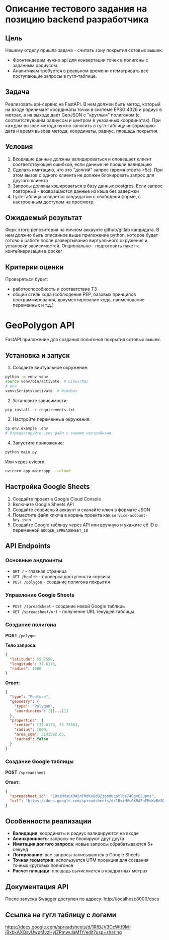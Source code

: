 # Описание тестового задания на позицию backend разработчика

## Цель
Нашему отделу пришла задача - считать зону покрытия сотовых вышек. 
- Фронтендерам нужно api для конвертации точек в полигоны с заданным радиусом.
- Аналитикам требуется в реальном времени отсматривать все поступающие запросы в гугл-таблице.

## Задача
Реализовать api-сервис на FastAPI. В нем должен быть метод, который на входе принимает координаты точки в системе EPSG:4326 и радиус в метрах, а на выходе дает GeoJSON с "круглым" полигоном (с соответствующим радиусом и центром в указанных координатах). При каждом вызове метода нужно заносить в гугл-таблицу информацию: дата и время вызова метода, координаты, радиус, площадь покрытия.

## Условия
1. Входящие данные должны валидироваться и оповещает клиент соответствующей ошибкой, если данные не прошли валидацию
2. Сделать имитацию, что это "долгий" запрос (время ответа >5с). При этом вызов с одного клиента не должен блокировать запрос для другого клиента
3. Запросы должны кэшироваться в базу данных postgres. Если запрос повторный - возвращаются данные из кэша без задержки
4. Гугл-таблица создается кандидатом с свободной форме, с настроенным доступом на просмотр.

## Ожидаемый результат
Форк этого репозитория на личном аккаунте github/gitlab кандидата. В нем должно быть описанное выше приложение python, которое будет готово к работе после развертывания виртуального окружения и установки зависимостей. Опционально - подготовить пакет к контейнеризации в docker

## Критерии оценки
Проверяться будет:
- работоспособность и соответствие ТЗ
- общий стиль кода (соблюдение PEP, базовых принципов программирования, документирование кода, наименование переменных и т.д.)


# GeoPolygon API

FastAPI приложение для создания полигонов покрытия сотовых вышек.

## Установка и запуск

1. Создайте виртуальное окружение:
```bash
python -m venv venv
source venv/bin/activate  # Linux/Mac
# или
venv\Scripts\activate  # Windows
```

2. Установите зависимости:
```bash
pip install -r requirements.txt
```

3. Настройте переменные окружения:
```bash
cp env.example .env
# Отредактируйте .env файл с вашими настройками
```

4. Запустите приложение:
```bash
python main.py
```

Или через uvicorn:
```bash
uvicorn app.main:app --reload
```

## Настройка Google Sheets

1. Создайте проект в Google Cloud Console
2. Включите Google Sheets API
3. Создайте сервисный аккаунт и скачайте ключ в формате JSON
4. Поместите файл ключа в корень проекта как `service-account-key.json`
5. Создайте Google таблицу через API или вручную и укажите её ID в переменной `GOOGLE_SPREADSHEET_ID`

## API Endpoints

### Основные эндпоинты
- `GET /` - главная страница
- `GET /health` - проверка доступности сервиса
- `POST /polygon` - создание полигона покрытия

### Управление Google Sheets
- `POST /spreadsheet` - создание новой Google таблицы
- `GET /spreadsheet/url` - получение URL текущей таблицы

### Создание полигона

**POST** `/polygon`

**Тело запроса:**
```json
{
  "latitude": 55.7558,
  "longitude": 37.6176,
  "radius": 1000
}
```

**Ответ:**
```json
{
  "type": "Feature",
  "geometry": {
    "type": "Polygon",
    "coordinates": [[[...]]]
  },
  "properties": {
    "center": [37.6176, 55.7558],
    "radius": 1000,
    "area_sqm": 3141592.65,
    "cached": false
  }
}
```

### Создание Google таблицы

**POST** `/spreadsheet`

**Ответ:**
```json
{
  "spreadsheet_id": "1BxiMVs0XRA5nFMdKvBdBZjgmUUqptlbs74OgvE2upms",
  "url": "https://docs.google.com/spreadsheets/d/1BxiMVs0XRA5nFMdKvBdBZjgmUUqptlbs74OgvE2upms"
}
```

## Особенности реализации

- **Валидация**: координаты и радиус валидируются на входе
- **Асинхронность**: запросы не блокируют друг друга
- **Имитация долгого запроса**: новые запросы обрабатываются 5+ секунд
- **Логирование**: все запросы записываются в Google Sheets
- **Точная геометрия**: используется UTM проекция для создания точных круговых полигонов
- **Расчет площади**: площадь вычисляется в квадратных метрах

## Документация API

После запуска Swagger доступен по адресу: http://localhost:8000/docs 

## Ссылка на гугл таблицу с логами 
https://docs.google.com/spreadsheets/d/1RfBJV3OcWtf9M-jBxbkAXQsvUwpMvzHyjZRmwuIaM1Y/edit?usp=sharing